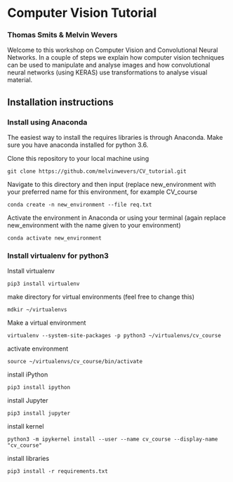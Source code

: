 # Computer Vision Tutorial
### Thomas Smits & Melvin Wevers

Welcome to this workshop on Computer Vision and Convolutional Neural Networks. In a couple of steps we explain how computer vision techniques can be used to manipulate and analyse images and how convolutional neural networks (using KERAS) use transformations to analyse visual material.

## Installation instructions

### Install using Anaconda

The easiest way to install the requires libraries is through Anaconda. Make sure you have anaconda installed for python 3.6. 

Clone this repository to your local machine using

`git clone https://github.com/melvinwevers/CV_tutorial.git`

Navigate to this directory and then input (replace new_environment with your preferred name for this environment, for example CV_course

`conda create -n new_environment --file req.txt` 

Activate the environment in Anaconda or using your terminal (again replace new_environment with the name given to your environment)

`conda activate new_environment`

### Install virtualenv for python3 

Install virtualenv

`pip3 install virtualenv`

make directory for virtual environments (feel free to change this)

`mdkir ~/virtualenvs`

Make a virtual environment

`virtualenv --system-site-packages -p python3 ~/virtualenvs/cv_course`

activate environment

`source ~/virtualenvs/cv_course/bin/activate`

install iPython

`pip3 install ipython`

install Jupyter

`pip3 install jupyter`

install kernel

`python3 -m ipykernel install --user --name cv_course --display-name "cv_course"`

install libraries

`pip3 install -r requirements.txt`
